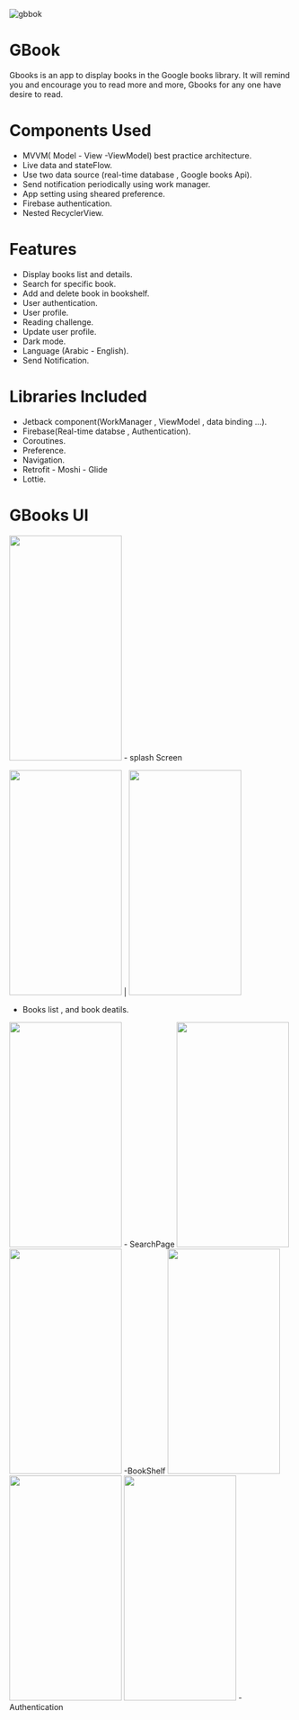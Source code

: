 ![gbbok](https://user-images.githubusercontent.com/92260185/150343962-c9200e3e-915d-4b69-8cea-4deca14281af.png)

# GBook
Gbooks is an app to display books in the Google books library.
It will remind you and encourage you to read more and more, Gbooks for any one have desire to read. 

# Components Used
- MVVM( Model - View -ViewModel) best practice architecture.
- Live data and stateFlow.
- Use two data source (real-time database , Google books Api).
- Send notification periodically using work manager.
- App setting using sheared preference. 
- Firebase authentication.
- Nested RecyclerView.

# Features
- Display books list and details.
- Search for specific book.
- Add and delete book in bookshelf.
- User authentication. 
- User profile.
- Reading challenge.
- Update user profile.
- Dark mode.
- Language (Arabic - English).
- Send Notification.


# Libraries Included
- Jetback component(WorkManager , ViewModel , data binding ...).
- Firebase(Real-time databse , Authentication).
- Coroutines.
- Preference.
- Navigation.
- Retrofit - Moshi - Glide
- Lottie.

# GBooks UI
 <img src="https://user-images.githubusercontent.com/92260185/150346086-94815287-16ac-452c-8bfa-13fa9fc7888b.png" width="200" height="400">
- splash Screen



 <img src="https://user-images.githubusercontent.com/92260185/150351589-843c76f7-7be1-4d3a-b300-0729aa301d1f.png" width="200" height="400"> | <img src="https://user-images.githubusercontent.com/92260185/150351658-b9ff8bc9-b263-4dbe-a8fd-6bb96be6180a.png" width="200" height="400">
- Books list , and book deatils. 




<img src="https://user-images.githubusercontent.com/92260185/150346747-a8615751-45dc-45f1-98e4-8b1de3ecbd18.png" width="200" height="400">
- SearchPage


<img src="https://user-images.githubusercontent.com/92260185/150346953-bd1faba7-3d31-4ba6-9237-56817dc1876e.png" width="200" height="400">
<img src="https://user-images.githubusercontent.com/92260185/150346747-a8615751-45dc-45f1-98e4-8b1de3ecbd18.png" width="200" height="400">
-BookShelf 



<img src="https://user-images.githubusercontent.com/92260185/150353490-4ca72c41-8cd7-4a0b-8718-e5cb0c4cc9da.png" width="200" height="400">
<img src="https://user-images.githubusercontent.com/92260185/150353225-4a10d171-0958-48be-9607-760830d4c641.png" width="200" height="400">
<img src="https://user-images.githubusercontent.com/92260185/150353033-e5074bf3-262a-461a-9a94-d8ffda22a078.png" width="200" height="400">
- Authentication
